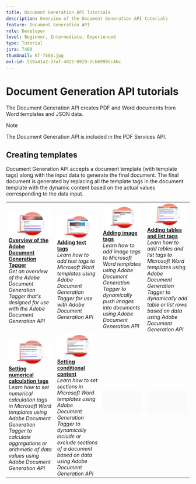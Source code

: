 ```yaml
---
title: Document Generation API Tutorials
description: Overview of the Document Generation API tutorials
feature: Document Generation API
role: Developer
level: Beginner, Intermediate, Experienced
type: Tutorial
jira: 7480
thumbnail: KT-7480.jpg
exl-id: 519a41a2-33af-4022-8919-2cb69995c46c
---
```


# Document Generation API tutorials

The Document Generation API creates PDF and Word documents from Word templates and JSON data. 

>[!NOTE]
>
>The Document Generation API is included in the PDF Services API.

## Creating templates

Document Generation API accepts a document template (with template tags) along with the input data to generate the final document. The final document is generated by replacing all the template tags in the document template with the dynamic content based on the actual values corresponding to the data input.

<table style="table-layout:fixed">
<tr>
 <td>
   <a href="taggeroverview.md">
      <img alt="Overview of the Adobe Document Generation Tagger" src="assets/Taggeroverview_thumb.png" />
   </a>
    <div>
   <a href="taggeroverview.md"><strong>Overview of the Adobe Document Generation Tagger</strong></a>
    </div>
    <em>Get an overview of the Adobe Document Generation Tagger that's designed for use with the Adobe Document Generation API</em>
    <br>
  </td>
  <td>
   <a href="taggeraddtexttags.md">
      <img alt="Adding text tags" src="assets/Taggertexttags_thumb.png" />
   </a>
    <div>
   <a href="taggeraddtexttags.md"><strong>Adding text tags</strong></a>
    </div>
    <em>Learn how to add text tags to Microsoft Word templates using Adobe Document Generation Tagger for use with Adobe Document Generation API</em>
    <br>
  </td>
  <td>
   <a href="taggeraddimagetags.md">
      <img alt="Adding image tags" src="assets/Taggerimagetags_thumb.png" />
   </a>
    <div>
   <a href="taggeraddimagetags.md"><strong>Adding image tags</strong></a>
    </div>
    <em>Learn how to add image tags to Microsoft Word templates using Adobe Document Generation Tagger to dynamically push images into documents using Adobe Document Generation API</em>
    <br>
  </td>
  <td>
   <a href="taggertables.md">
      <img alt="Adding tables and list tags" src="assets/Taggertables_thumb.png" />
   </a>
    <div>
   <a href="taggertables.md"><strong>Adding tables and list tags</strong></a>
    </div>
    <em>Learn how to add tables and list tags to Microsoft Word templates using Adobe Document Generation Tagger to dynamically add table or list rows based on data using Adobe Document Generation API</em>
    <br>
  </td>
</tr>
<tr>
  <td>
   <a href="taggercalculations.md">
      <img alt="Setting numerical calculation tags" src="assets/Taggercalculations_thumb.png" />
   </a>
    <div>
   <a href="taggercalculations.md"><strong>Setting numerical calculation tags</strong></a>
    </div>
    <em>Learn how to set numerical calculation tags in Microsoft Word templates using Adobe Document Generation Tagger to calculate aggregations or arithmetic of data values using Adobe Document Generation API</em>
    <br>
  </td>
  <td>
   <a href="taggerconditional.md">
      <img alt="Setting conditional content" src="assets/Taggerconditional_thumb.png" />
   </a>
    <div>
   <a href="taggerconditional.md"><strong>Setting conditional content</strong></a>
    </div>
    <em>Learn how to set sections in Microsoft Word templates using Adobe Document Generation Tagger to dynamically include or exclude sections of a document based on data using Adobe Document Generation API</em>
    <br>
  </td>
  <td>
    <img alt="Spacer" src="../assets/GrayBanner_Placeholder.png" />
    <div>
    <br>
  </td>
   <td>
    <img alt="Spacer" src="../assets/GrayBanner_Placeholder.png" />
    <div>
    <br>
  </td>
</tr>
</table>
